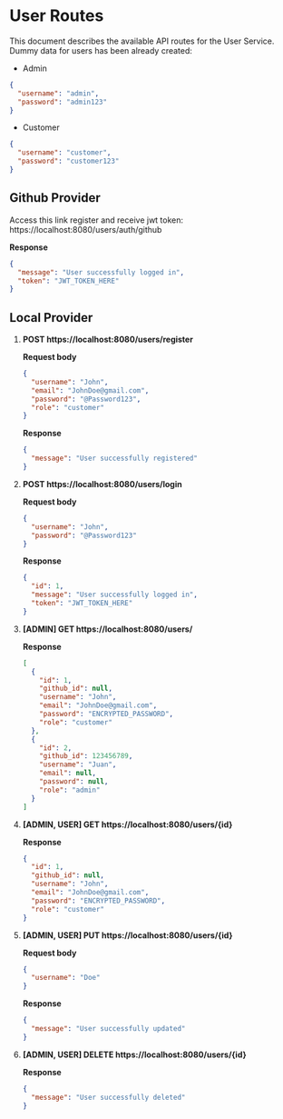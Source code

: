 # User Routes

This document describes the available API routes for the User Service.
Dummy data for users has been already created:

  - Admin  

  ```json
  {
    "username": "admin",
    "password": "admin123"
  }
  ```

  - Customer

  ```json
  {
    "username": "customer",
    "password": "customer123"
  }
  ```

## Github Provider

Access this link register and receive jwt token: https://localhost:8080/users/auth/github

**Response**

```json
{
  "message": "User successfully logged in",
  "token": "JWT_TOKEN_HERE"
}
```

## Local Provider

1. **POST https&#58;//localhost:8080/users/register**

   **Request body**

   ```json
   {
     "username": "John",
     "email": "JohnDoe@gmail.com",
     "password": "@Password123",
     "role": "customer"
   }
   ```

   **Response**

   ```json
   {
     "message": "User successfully registered"
   }
   ```

2. **POST https&#58;//localhost:8080/users/login**

   **Request body**

   ```json
   {
     "username": "John",
     "password": "@Password123"
   }
   ```

   **Response**

   ```json
   {
     "id": 1,
     "message": "User successfully logged in",
     "token": "JWT_TOKEN_HERE"
   }
   ```

3. **[ADMIN] GET https&#58;//localhost:8080/users/**

   **Response**

   ```json
   [
     {
       "id": 1,
       "github_id": null,
       "username": "John",
       "email": "JohnDoe@gmail.com",
       "password": "ENCRYPTED_PASSWORD",
       "role": "customer"
     },
     {
       "id": 2,
       "github_id": 123456789,
       "username": "Juan",
       "email": null,
       "password": null,
       "role": "admin"
     }
   ]
   ```

4. **[ADMIN, USER] GET https&#58;//localhost:8080/users/{id}**

   **Response**

   ```json
   {
     "id": 1,
     "github_id": null,
     "username": "John",
     "email": "JohnDoe@gmail.com",
     "password": "ENCRYPTED_PASSWORD",
     "role": "customer"
   }
   ```

5. **[ADMIN, USER] PUT https&#58;//localhost:8080/users/{id}**

   **Request body**

   ```json
   {
     "username": "Doe"
   }
   ```

   **Response**

   ```json
   {
     "message": "User successfully updated"
   }
   ```

6. **[ADMIN, USER] DELETE https&#58;//localhost:8080/users/{id}**

   **Response**

   ```json
   {
     "message": "User successfully deleted"
   }
   ```
